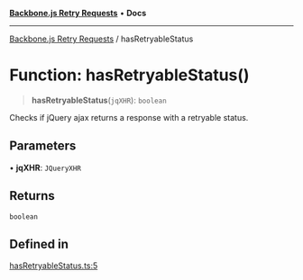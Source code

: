 [**Backbone.js Retry Requests**](../README.md) • **Docs**

***

[Backbone.js Retry Requests](../README.md) / hasRetryableStatus

# Function: hasRetryableStatus()

> **hasRetryableStatus**(`jqXHR`): `boolean`

Checks if jQuery ajax returns a response with a retryable status.

## Parameters

• **jqXHR**: `JQueryXHR`

## Returns

`boolean`

## Defined in

[hasRetryableStatus.ts:5](https://github.com/maissimples/backbone-ajax-retry/blob/4fa4d00eaeb7c00db986d6a1644e23061db71fca/src/hasRetryableStatus.ts#L5)
